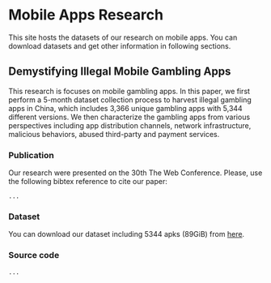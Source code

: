 # Mobile Apps Research

This site hosts the datasets of our research on mobile apps. You can download datasets and get other information in following sections. 


## Demystifying Illegal Mobile Gambling Apps

This research is focuses on mobile gambling apps. In this paper, we first perform a 5-month dataset collection process to harvest illegal gambling apps in China, which includes 3,366 unique gambling apps with 5,344 different versions. We then characterize the gambling apps from various perspectives including app distribution channels, network infrastructure, malicious behaviors, abused third-party and payment services. 

### Publication

Our research were presented on the 30th The Web Conference. Please, use the following bibtex reference to cite our paper:

```
...
```

### Dataset

You can download our dataset including 5344 apks (89GiB) from [here](http:///). 

### Source code

```
...
```
